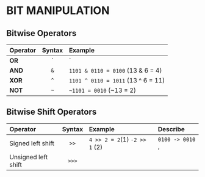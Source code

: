 # BIT MANIPULATION

## Bitwise Operators
| Operator  |  Syntax | Example| 
|:---|:---:|:---|
|  **OR** | `|`  |   `1101 | 0110 = 1111` (13 | 6 = 15)
|  **AND** | `&`  |  `1101 & 0110 = 0100` (13 & 6 = 4)|  
| **XOR**  | `^`  |  `1101 ^ 0110 = 1011` (13 ^ 6 = 11)|
|**NOT**| `~`| `~1101 = 0010` (~13 = 2)|

 
## Bitwise Shift Operators
|Operator| Syntax| Example|Describe|
|:---|:---:|:---|:---|
|Signed left shift|`>>`|`4 >> 2 = 2`(1) `-2 >> 1` (2)| `0100 -> 0010` , |
|Unsigned left shift|`>>>`|
<!--stackedit_data:
eyJoaXN0b3J5IjpbLTE4MDA5MjM0ODIsLTM4NjQwNzA0OCwtOT
AzMjY4MDMwXX0=
-->